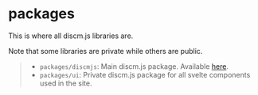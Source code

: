 # packages

This is where all discm.js libraries are.

Note that some libraries are private while others are public.

> -   `packages/discmjs`: Main discm.js package. Available [here](https://www.npmjs.com/package/discm.js).
> -   `packages/ui`: Private discm.js package for all svelte components used in the site.
